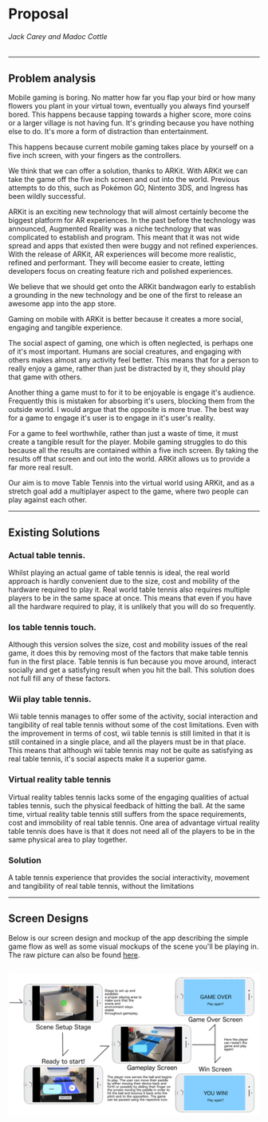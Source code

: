 # Proposal
###### Jack Carey and Madoc Cottle
---
## Problem analysis

Mobile gaming is boring. No matter how far you flap your bird or how many flowers you plant in your virtual town, eventually you always find yourself bored. This happens because tapping towards a higher score, more coins or a larger village is not having fun. It's grinding because you have nothing else to do. It's more a form of distraction than entertainment.

This happens because current mobile gaming takes place by yourself on a five inch screen, with your fingers as the controllers.

We think that we can offer a solution, thanks to ARKit. With ARKit we can take the game off the five inch screen and out into the world. Previous attempts to do this, such as Pokémon GO, Nintento 3DS, and Ingress has been wildly successful.

ARKit is an exciting new technology that will almost certainly become the biggest platform for AR experiences. In the past before the technology was announced, Augmented Reality was a niche technology that was complicated to establish and program. This meant that it was not wide spread and apps that existed then were buggy and not refined experiences. With the release of ARKit, AR experiences will become more realistic, refined and performant. They will become easier to create, letting developers focus on creating feature rich and polished experiences.

We believe that we should get onto the ARKit bandwagon early to establish a grounding in the new technology and be one of the first to release an awesome app into the app store. 

Gaming on mobile with ARKit is better because it creates a more social, engaging and tangible experience.

The social aspect of gaming, one which is often neglected, is perhaps one of it's most important. Humans are social creatures, and engaging with others makes almost any activity feel better. This means that for a person to really enjoy a game, rather than just be distracted by it, they should play that game with others.

Another thing a game must to for it to be enjoyable is engage it's audience. Frequently this is mistaken for absorbing it's users, blocking them from the outside world. I would argue that the opposite is more true. The best way for a game to engage it's user is to engage in it's user's reality.

For a game to feel worthwhile, rather than just a waste of time, it must create a tangible result for the player. Mobile gaming struggles to do this because all the results are contained within a five inch screen. By taking the results off that screen and out into the world. ARKit allows us to provide a far more real result.

Our aim is to move Table Tennis into the virtual world using ARKit, and as a stretch goal add a multiplayer aspect to the game, where two people can play against each other.

---
## Existing Solutions

### Actual table tennis.
Whilst playing an actual game of table tennis is ideal, the real world approach is hardly convenient due to the size, cost and mobility of the hardware required to play it. Real world table tennis also requires multiple players to be in the same space at once. This means that even if you have all the hardware required to play, it is unlikely that you will do so frequently.

### Ios table tennis touch.
Although this version solves the size, cost and mobility issues of the real game, it does this by removing most of the factors that make table tennis fun in the first place. Table tennis is fun because you move around, interact socially and get a satisfying result when you hit the ball. This solution does not full fill any of these factors.

### Wii play table tennis.
Wii table tennis manages to offer some of the activity, social interaction and tangibility of real table tennis without some of the cost limitations. Even with the improvement in terms of cost, wii table tennis is still limited in that it is still contained in a single place, and all the players must be in that place. This means that although wii table tennis may not be quite as satisfying as real table tennis, it's social aspects make it a superior game.

### Virtual reality table tennis
Virtual reality tables tennis lacks some of the engaging qualities of actual tables tennis, such the physical feedback of hitting the ball. At the same time, virtual reality table tennis still suffers from the space requirements, cost and immobility of real table tennis. One area of advantage virtual reality table tennis does have is that it does not need all of the players to be in the same physical area to play together.

### Solution
A table tennis experience that provides the social interactivity, movement and tangibility of real table tennis, without the limitations

---
## Screen Designs

Below is our screen design and mockup of the app describing the simple game flow as well as some visual mockups of the scene you'll be playing in. The raw picture can also be found [here](final_mockup.png).

![Image Error](final_mockup.png)
---
